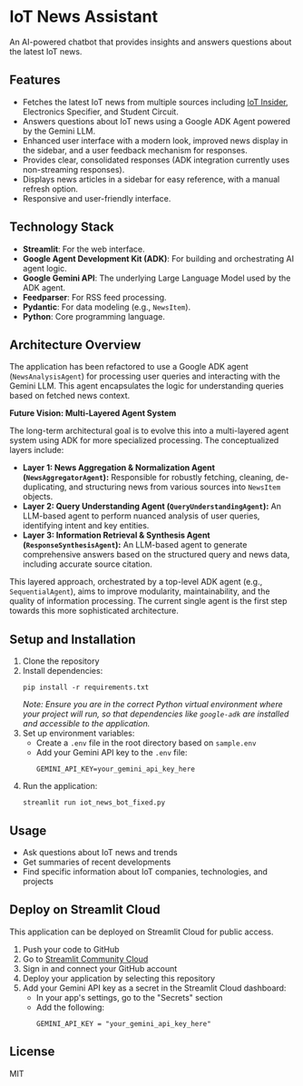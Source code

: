 # IoT News Assistant

An AI-powered chatbot that provides insights and answers questions about the latest IoT news.

## Features

- Fetches the latest IoT news from multiple sources including [IoT Insider](https://www.iotinsider.com/), Electronics Specifier, and Student Circuit.
- Answers questions about IoT news using a Google ADK Agent powered by the Gemini LLM.
- Enhanced user interface with a modern look, improved news display in the sidebar, and a user feedback mechanism for responses.
- Provides clear, consolidated responses (ADK integration currently uses non-streaming responses).
- Displays news articles in a sidebar for easy reference, with a manual refresh option.
- Responsive and user-friendly interface.

## Technology Stack

- **Streamlit**: For the web interface.
- **Google Agent Development Kit (ADK)**: For building and orchestrating AI agent logic.
- **Google Gemini API**: The underlying Large Language Model used by the ADK agent.
- **Feedparser**: For RSS feed processing.
- **Pydantic**: For data modeling (e.g., `NewsItem`).
- **Python**: Core programming language.

## Architecture Overview

The application has been refactored to use a Google ADK agent (`NewsAnalysisAgent`) for processing user queries and interacting with the Gemini LLM. This agent encapsulates the logic for understanding queries based on fetched news context.

**Future Vision: Multi-Layered Agent System**

The long-term architectural goal is to evolve this into a multi-layered agent system using ADK for more specialized processing. The conceptualized layers include:
  - **Layer 1: News Aggregation & Normalization Agent (`NewsAggregatorAgent`):** Responsible for robustly fetching, cleaning, de-duplicating, and structuring news from various sources into `NewsItem` objects.
  - **Layer 2: Query Understanding Agent (`QueryUnderstandingAgent`):** An LLM-based agent to perform nuanced analysis of user queries, identifying intent and key entities.
  - **Layer 3: Information Retrieval & Synthesis Agent (`ResponseSynthesisAgent`):** An LLM-based agent to generate comprehensive answers based on the structured query and news data, including accurate source citation.

This layered approach, orchestrated by a top-level ADK agent (e.g., `SequentialAgent`), aims to improve modularity, maintainability, and the quality of information processing. The current single agent is the first step towards this more sophisticated architecture.


## Setup and Installation

1. Clone the repository
2. Install dependencies:
   ```
   pip install -r requirements.txt
   ```
   *Note: Ensure you are in the correct Python virtual environment where your project will run, so that dependencies like `google-adk` are installed and accessible to the application.*
3. Set up environment variables:
   - Create a `.env` file in the root directory based on `sample.env`
   - Add your Gemini API key to the `.env` file:
     ```
     GEMINI_API_KEY=your_gemini_api_key_here
     ```
4. Run the application:
   ```
   streamlit run iot_news_bot_fixed.py
   ```

## Usage

- Ask questions about IoT news and trends
- Get summaries of recent developments
- Find specific information about IoT companies, technologies, and projects

## Deploy on Streamlit Cloud

This application can be deployed on Streamlit Cloud for public access.

1. Push your code to GitHub
2. Go to [Streamlit Community Cloud](https://streamlit.io/cloud)
3. Sign in and connect your GitHub account
4. Deploy your application by selecting this repository
5. Add your Gemini API key as a secret in the Streamlit Cloud dashboard:
   - In your app's settings, go to the "Secrets" section
   - Add the following:
     ```
     GEMINI_API_KEY = "your_gemini_api_key_here"
     ```

## License

MIT